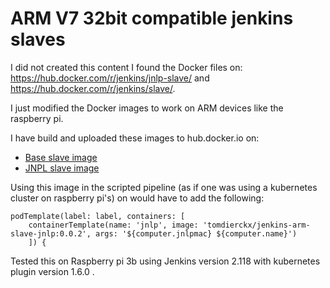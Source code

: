 # ARM V7 32bit compatible jenkins slaves
I did not created this content I found the Docker files on:  https://hub.docker.com/r/jenkins/jnlp-slave/ and https://hub.docker.com/r/jenkins/slave/.

I just modified the Docker images to work on ARM devices like the raspberry pi.

I have build and uploaded these images to hub.docker.io on:

* [Base slave image](https://hub.docker.com/r/tomdierckx/jenkins-arm-slave/)
* [JNPL slave image](https://hub.docker.com/r/tomdierckx/jenkins-arm-slave-jnlp/)

Using this image in the scripted pipeline (as if one was using a kubernetes cluster on raspberry pi's) on would have to add the following:

```
podTemplate(label: label, containers: [
    containerTemplate(name: 'jnlp', image: 'tomdierckx/jenkins-arm-slave-jnlp:0.0.2', args: '${computer.jnlpmac} ${computer.name}')
    ]) {
```

Tested this on Raspberry pi 3b using Jenkins version 2.118 with kubernetes plugin version 1.6.0 .